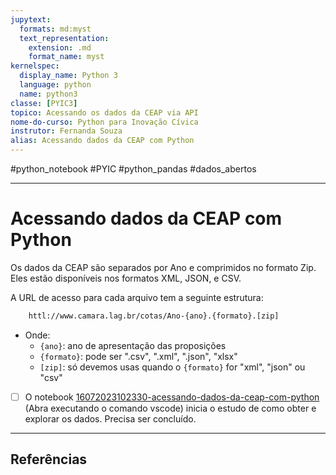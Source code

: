 ```yaml
---
jupytext:
  formats: md:myst
  text_representation:
    extension: .md
    format_name: myst
kernelspec:
  display_name: Python 3
  language: python
  name: python3
classe: [PYIC3]
topico: Acessando os dados da CEAP via API
nome-do-curso: Python para Inovação Cívica
instrutor: Fernanda Souza
alias: Acessando dados da CEAP com Python
---
```



#python_notebook #PYIC #python_pandas #dados_abertos 
____
# Acessando dados da CEAP com Python

Os dados da CEAP são separados por Ano e comprimidos no formato Zip. Eles estão disponíveis nos formatos XML, JSON, e CSV.

A URL de acesso para cada arquivo tem a seguinte estrutura:

```html
	httl://www.camara.lag.br/cotas/Ano-{ano}.{formato}.[zip]
```

- Onde:
	- `{ano}`: ano de apresentação das proposições
	- `{formato}`: pode ser ".csv", ".xml", ".json", "xlsx"
	- `[zip]`: só devemos usas quando o `{formato}` for "xml", "json" ou "csv"

- [ ] O notebook [16072023102330-acessando-dados-da-ceap-com-python](16072023102330-acessando-dados-da-ceap-com-python.ipynb) (Abra executando o comando vscode) inicia o estudo de como obter e explorar os dados. Precisa ser concluído.
____
## Referências